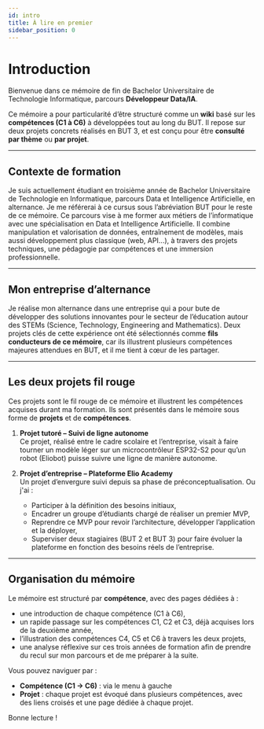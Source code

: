 ```yaml
---
id: intro
title: À lire en premier
sidebar_position: 0
---
```


# Introduction

Bienvenue dans ce mémoire de fin de Bachelor Universitaire de Technologie Informatique, parcours **Développeur Data/IA**.

Ce mémoire a pour particularité d’être structuré comme un **wiki** basé sur les **compétences (C1 à C6)** à développées tout au long du BUT. Il repose sur deux projets concrets réalisés en BUT 3, et est conçu pour être **consulté par thème** ou **par projet**.

---

## Contexte de formation

Je suis actuellement étudiant en troisième année de Bachelor Universitaire de Technologie en Informatique, parcours Data et Intelligence Artificielle, en alternance.
Je me référerai à ce cursus sous l’abréviation BUT pour le reste de ce mémoire.
Ce parcours vise à me former aux métiers de l’informatique avec une spécialisation en Data et Intelligence Artificielle.
Il combine manipulation et valorisation de données, entraînement de modèles, mais aussi développement plus classique (web, API...), à travers des projets techniques, une pédagogie par compétences et une immersion professionnelle.

---

## Mon entreprise d’alternance

Je réalise mon alternance dans une entreprise qui a pour bute de développer des solutions innovantes pour le secteur de l’éducation autour des STEMs (Science, Technology, Engineering and Mathematics).
Deux projets clés de cette expérience ont été sélectionnés comme **fils conducteurs de ce mémoire**, car ils illustrent plusieurs compétences majeures attendues en BUT,
et il me tient à cœur de les partager.

---

## Les deux projets fil rouge

Ces projets sont le fil rouge de ce mémoire et illustrent les compétences acquises durant ma formation. Ils sont présentés dans le mémoire sous forme de **projets** et de **compétences**.

1. **Projet tutoré – Suivi de ligne autonome**  
   Ce projet, réalisé entre le cadre scolaire et l’entreprise, visait à faire tourner un modèle léger sur un microcontrôleur ESP32-S2 pour qu’un robot (Eliobot) puisse suivre une ligne de manière autonome.

2. **Projet d’entreprise – Plateforme Elio Academy**  
   Un projet d’envergure suivi depuis sa phase de préconceptualisation. Ou j'ai :
   - Participer à la définition des besoins initiaux,
   - Encadrer un groupe d’étudiants chargé de réaliser un premier MVP,
   - Reprendre ce MVP pour revoir l’architecture, développer l’application et la déployer,
   - Superviser deux stagiaires (BUT 2 et BUT 3) pour faire évoluer la plateforme en fonction des besoins réels de l’entreprise.

---

## Organisation du mémoire

Le mémoire est structuré par **compétence**, avec des pages dédiées à :
- une introduction de chaque compétence (C1 à C6),
- un rapide passage sur les compétences C1, C2 et C3, déjà acquises lors de la deuxième année,
- l’illustration des compétences C4, C5 et C6 à travers les deux projets,
- une analyse réflexive sur ces trois années de formation afin de prendre du recul sur mon parcours et de me préparer à la suite.

Vous pouvez naviguer par :
- **Compétence (C1 → C6)** : via le menu à gauche
- **Projet** : chaque projet est évoqué dans plusieurs compétences, avec des liens croisés et une page dédiée à chaque projet.

Bonne lecture !
